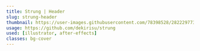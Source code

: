 ```yaml
---
title: Strung | Header
slug: strung-header
thumbnail: https://user-images.githubusercontent.com/78398528/282229773-1b280573-6efd-4604-a739-320b4ceb6ef3.gif
usage: https://github.com/dekirisu/strung
used: [illustrator, after-effects]
classes: bg-cover
---
```

